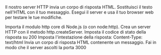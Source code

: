 Il nostro server HTTP invia un corpo di risposta HTML. Sostituisci il testo nell'HTML con il tuo messaggio. Esegui il server e usa il tuo browser web per testare le tue modifiche.

Importa il modulo http core di Node.js (o con node:http).
Crea un server HTTP con il metodo http.createServer.
Imposta il codice di stato della risposta su 200
Imposta l'intestazione della risposta: Content-Type: text/html
Invia un corpo di risposta HTML contenente un messaggio.
Fai in modo che il server ascolti la porta 3000
